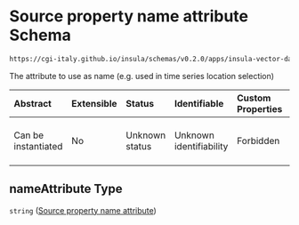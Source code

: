 # Source property name attribute Schema

```txt
https://cgi-italy.github.io/insula/schemas/v0.2.0/apps/insula-vector-dataset-time-dynamic-data.schema.json#/properties/nameAttribute
```

The attribute to use as name (e.g. used in time series location selection)

| Abstract            | Extensible | Status         | Identifiable            | Custom Properties | Additional Properties | Access Restrictions | Defined In                                                                                                                                       |
| :------------------ | :--------- | :------------- | :---------------------- | :---------------- | :-------------------- | :------------------ | :----------------------------------------------------------------------------------------------------------------------------------------------- |
| Can be instantiated | No         | Unknown status | Unknown identifiability | Forbidden         | Allowed               | none                | [insula-vector-dataset-time-dynamic-data.schema.json\*](schemas/apps/insula-vector-dataset-time-dynamic-data.schema.json) |

## nameAttribute Type

`string` ([Source property name attribute](insula-vector-dataset-time-dynamic-data-properties-source-property-name-attribute.md))
